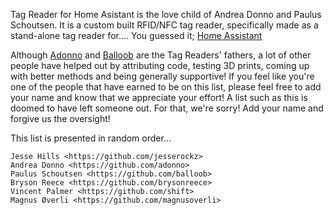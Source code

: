 Tag Reader for Home Asistant is the love child of Andrea Donno and Paulus Schoutsen. It is a custom built
RFID/NFC tag reader, specifically made as a stand-alone tag reader for.... You guessed it; [Home Assistant](https://home-assistant.io)

Although [Adonno](https://github.com/adonno) and [Balloob](https://github.com/balloob) are the Tag Readers' fathers, a lot of other people have helped out
by attributing code, testing 3D prints, coming up with better methods and being generally supportive! If you feel like you're one of the people
that have earned to be on this list, please feel free to add your name and know that we appreciate your effort! A list such as this is doomed to
have left someone out. For that, we're sorry! Add your name and forgive us the oversight!

This list is presented in random order...

    Jesse Hills <https://github.com/jesserockz>
    Andrea Donno <https://github.com/adonno>
    Paulus Schoutsen <https://github.com/balloob>
    Bryson Reece <https://github.com/brysonreece>
    Vincent Palmer <https://github.com/shift>
    Magnus Øverli <https://github.com/magnusoverli>

